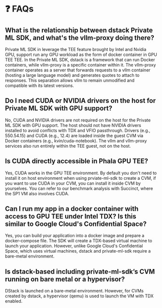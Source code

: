 # ❓ FAQs

## What is the relationship between dstack Private ML SDK, and what's the vllm-proxy doing there?

Private ML SDK in leverage the TEE feature brought by Intel and Nvidia GPU, support run any GPU workload as the form of docker container in GPU TEE TEE. In the Private ML SDK, dstack is a framework that can run Docker containers, while vllm-proxy is a specific container within it. The vllm-proxy container operates as a server that forwards requests to a vllm container (hosting a large language model) and generates quotes to attach to responses. This separation allows vllm to remain unmodified and compatible with its latest versions.

## Do I need CUDA or NVIDIA drivers on the host for Private ML SDK with GPU support?

No, CUDA and NVIDIA drivers are not required on the host for the Private ML SDK with GPU support. The host should not have NVIDIA drivers installed to avoid conflicts with TDX and VFIO passthrough. Drivers (e.g., 550.54.15) and CUDA (e.g., 12.4) are loaded inside the guest CVM via Docker containers (e.g., kvin/cuda-notebook). The vllm and vllm-proxy services also run entirely within the TEE guest, not on the host.

## Is CUDA directly accessible in Phala GPU TEE?

Yes, CUDA works in the GPU TEE environment. By default you don't need to install it on host environment when using prviate-ml-sdk to create a CVM, if you want to use CUDA in your CVM, you can install it inside CVM by yourselves. You can refer to our benchmark analysis with Succinct, where the SP1 VM also involves CUDA.

## Can I run my app in a docker container with access to GPU TEE under Intel TDX? Is this similar to Google Cloud's Confidential Space?

Yes, you can build your application into a docker image and prepare a docker-compose file. The SDK will create a TDX-based virtual machine to launch your application. However, unlike Google Cloud's Confidential Space, which uses virtual machines, dstack and private-ml-sdk require a bare-metal environment.

## Is dstack-based including private-ml-sdk’s CVM running on bare metal or a hypervisor?

DStack is launched on a bare-metal environment. However, for CVMs created by dstack, a hypervisor (qemu) is used to launch the VM with TDX enabled.
